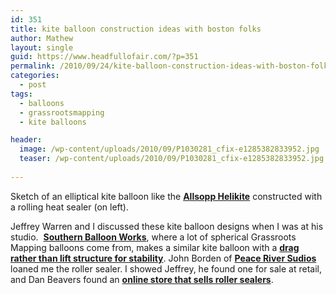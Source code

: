 ```yaml
---
id: 351
title: kite balloon construction ideas with boston folks
author: Mathew
layout: single
guid: https://www.headfullofair.com/?p=351
permalink: /2010/09/24/kite-balloon-construction-ideas-with-boston-folks/
categories:
  - post
tags:
  - balloons
  - grassrootsmapping
  - kite balloons

header:
  image: /wp-content/uploads/2010/09/P1030281_cfix-e1285382833952.jpg
  teaser: /wp-content/uploads/2010/09/P1030281_cfix-e1285382833952.jpg
  
---
```


Sketch of an elliptical kite balloon like the [**Allsopp Helikite**][2] constructed with a rolling heat sealer (on left).

Jeffrey Warren and I discussed these kite balloon designs when I was at his studio.  [**Southern Balloon Works**][3], where a lot of spherical Grassroots Mapping balloons come from, makes a similar kite balloon with a [**drag rather than lift structure for stability**][4]. John Borden of [**Peace River Sudios**][5] loaned me the roller sealer. I showed Jeffrey, he found one for sale at retail, and Dan Beavers found an [**online store that sells roller sealers**][6].

 [1]: /wp-content/uploads/2010/09/P1030281_cfix-e1285382833952.jpg
 [2]: http://www.allsopp.co.uk/
 [3]: http://www.southernballoonworks.com/
 [4]: http://www.aerialproducts.com/aerial-photography-systems/aerial-photography-equipment.html
 [5]: http://www.peaceriverstudios.com/
 [6]: http://mpaksys.homestead.com/BgPr12.html